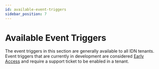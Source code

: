 ```yaml
---
id: available-event-triggers
sidebar_position: 7
---
```


# Available Event Triggers

The event triggers in this section are generally available to all IDN tenants.  Event triggers that are currently in development are considered [Early Access](../early-access/index.md) and require a support ticket to be enabled in a tenant.
